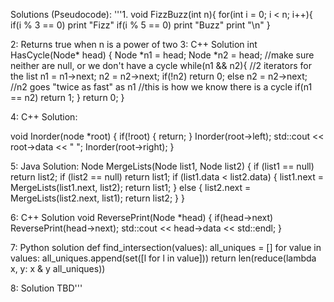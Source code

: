 Solutions (Pseudocode): 
'''1. void FizzBuzz(int n){ 
     for(int i = 0; i < n; i++){ 
     if(i % 3 == 0) 
       print "Fizz" 
     if(i % 5 == 0) 
       print "Buzz" 
     print "\n" 
} 

2: Returns true when n is a power of two 
3: C++ Solution int HasCycle(Node* head)
{
    Node *n1 = head;
    Node *n2 = head;
//make sure neither are null, or we don't have a cycle
    while(n1 && n2){
//2 iterators for the list
      n1 = n1->next;
      n2 = n2->next;
      if(!n2)
        return 0;
      else
        n2 = n2->next; //n2 goes "twice as fast" as n1
     //this is how we know there is a cycle
      if(n1 == n2)
        return 1;
    } 
    return 0;
} 

4: C++ Solution: 

void Inorder(node *root) { 
    if(!root) { return; } 
    Inorder(root->left); 
    std::cout << root->data << " "; 
    Inorder(root->right); 
} 


5: Java Solution: 
Node MergeLists(Node list1, Node list2) { 
  if (list1 == null) return list2; 
  if (list2 == null) return list1; 
  if (list1.data < list2.data) { 
    list1.next = MergeLists(list1.next, list2); 
    return list1; 
  } else { 
    list2.next = MergeLists(list2.next, list1);
    return list2;
  } } 

6: C++ Solution 
void ReversePrint(Node *head)
{
    if(head->next)
      ReversePrint(head->next);
    std::cout << head->data << std::endl;
} 

7: Python solution def find_intersection(values): 
    all_uniques = [] 
    for value in values: 
      all_uniques.append(set([l for l in value]))
    return len(reduce(lambda x, y: x & y all_uniques))


8: Solution TBD'''
